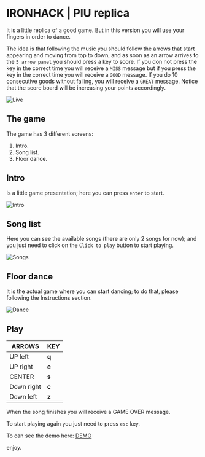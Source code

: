 
# IRONHACK | PIU replica

It is a little replica of a good game. But in this version you will use your fingers in order to dance.

The idea is that following the music you should follow the arrows that start appearing and moving from top to down, and as soon as an arrow arrives to the `5 arrow panel` you should press a key to score. If you don not press the key in the correct time you will receive a `MISS` message but if you press the key in the correct time you will receive a `GOOD` message. If you do 10 consecutive goods without failing, you will receive a `GREAT` message. Notice that the score board will be increasing your points accordingly.

![Live](https://github.com/galbam/project1-pui-replica/blob/master/assets/documentation/liveDemo2.gif)

## The game

The game has 3 different screens:

1. Intro.
2. Song list.
3. Floor dance.

## Intro

Is a little game presentation; here you can press `enter` to start.

![Intro](https://github.com/galbam/project1-pui-replica/blob/master/assets/documentation/intro.png)

## Song list

Here you can see the available songs (there are only 2 songs for now); and you just need to click on the `Click to play` button to start playing.

![Songs](https://github.com/galbam/project1-pui-replica/blob/master/assets/documentation/songs.png)

## Floor dance

It is the actual game where you can start dancing; to do that, please following the Instructions section.

![Dance](https://github.com/galbam/project1-pui-replica/blob/master/assets/documentation/floorDance.png)

## Play

|    ARROWS    |  KEY  |
| ------------ | ----- |
| UP left      | **q** |
| UP right     | **e** |
| CENTER       | **s** |
| Down right   | **c** |
| Down left    | **z** |

When the song finishes you will receive a GAME OVER message.

To start playing again you just need to press `esc` key.

To can see the demo here: [DEMO](https://galbam.github.io/project1-pui-replica/)

enjoy.
